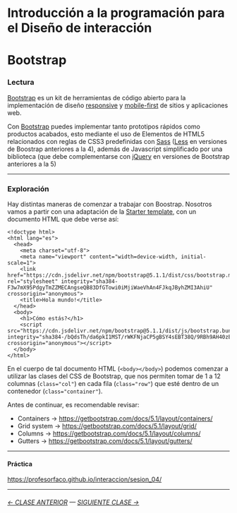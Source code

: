 # Introducción a la programación para el Diseño de interacción

# Bootstrap

### Lectura

[Bootstrap](https://getbootstrap.com/) es un kit de herramientas de código abierto para la implementación de diseño [responsive](https://es.wikipedia.org/wiki/Dise%C3%B1o_web_adaptable) y [mobile-first](https://en.ryte.com/wiki/Mobile_First) de sitios y aplicaciones web. 

Con [Bootstrap](https://getbootstrap.com/) puedes implementar tanto prototipos rápidos como productos acabados, esto mediante el uso de Elementos de HTML5 relacionados con reglas de CSS3 predefinidas con [Sass](https://sass-lang.com/) ([Less](http://lesscss.org/) en versiones de Boostrap anteriores a la 4), además de Javascript simplificado por una biblioteca (que debe complementarse con [jQuery](https://jquery.com/) en versiones de Bootstrap anteriores a la 5)

- - - - - - 

### Exploración

Hay distintas maneras de comenzar a trabajar con Boostrap. Nosotros vamos a partir con una adaptación de la [Starter template](https://getbootstrap.com/docs/5.1/getting-started/introduction/#starter-template), con un documento HTML que debe verse así: 

```
<!doctype html>
<html lang="es">
  <head>
    <meta charset="utf-8">
    <meta name="viewport" content="width=device-width, initial-scale=1">
    <link href="https://cdn.jsdelivr.net/npm/bootstrap@5.1.1/dist/css/bootstrap.min.css" rel="stylesheet" integrity="sha384-F3w7mX95PdgyTmZZMECAngseQB83DfGTowi0iMjiWaeVhAn4FJkqJByhZMI3AhiU" crossorigin="anonymous">
    <title>Hola mundo!</title>
  </head>
  <body>
    <h1>Cómo estás?</h1>
    <script src="https://cdn.jsdelivr.net/npm/bootstrap@5.1.1/dist/js/bootstrap.bundle.min.js" integrity="sha384-/bQdsTh/da6pkI1MST/rWKFNjaCP5gBSY4sEBT38Q/9RBh9AH40zEOg7Hlq2THRZ" crossorigin="anonymous"></script>
  </body>
</html>
```

En el cuerpo de tal documento HTML (`<body></body>`) podemos comenzar a utilizar las clases del CSS de Bootstrap, que nos permiten tomar de 1 a 12 columnas (`class="col"`) en cada fila (`class="row"`) que esté dentro de un contenedor (`class="container"`). 

Antes de continuar, es recomendable revisar:

- Containers → https://getbootstrap.com/docs/5.1/layout/containers/
- Grid system → https://getbootstrap.com/docs/5.1/layout/grid/
- Columns → https://getbootstrap.com/docs/5.1/layout/columns/
- Gutters → https://getbootstrap.com/docs/5.1/layout/gutters/

- - - - - - - 

#### Práctica

https://profesorfaco.github.io/interaccion/sesion_04/

- - - - - - - 

###### [← CLASE ANTERIOR](https://github.com/profesorfaco/interaccion/tree/main/sesion_03) — [SIGUIENTE CLASE →](https://github.com/profesorfaco/interaccion/tree/main/sesion_05)
